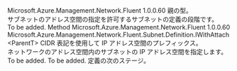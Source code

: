 <Type Name="IWithAddressPrefix&lt;ParentT&gt;" FullName="Microsoft.Azure.Management.Network.Fluent.Subnet.Definition.IWithAddressPrefix&lt;ParentT&gt;">
  <TypeSignature Language="C#" Value="public interface IWithAddressPrefix&lt;ParentT&gt;" />
  <TypeSignature Language="ILAsm" Value=".class public interface auto ansi abstract IWithAddressPrefix`1&lt;ParentT&gt;" />
  <TypeSignature Language="DocId" Value="T:Microsoft.Azure.Management.Network.Fluent.Subnet.Definition.IWithAddressPrefix`1" />
  <TypeSignature Language="VB.NET" Value="Public Interface IWithAddressPrefix(Of ParentT)" />
  <TypeSignature Language="F#" Value="type IWithAddressPrefix&lt;'ParentT&gt; = interface" />
  <AssemblyInfo>
    <AssemblyName>Microsoft.Azure.Management.Network.Fluent</AssemblyName>
    <AssemblyVersion>1.0.0.60</AssemblyVersion>
  </AssemblyInfo>
  <TypeParameters>
    <TypeParameter Name="ParentT" />
  </TypeParameters>
  <Interfaces />
  <Docs>
    <typeparam name="ParentT">親の型。</typeparam>
    <summary>
            サブネットのアドレス空間の指定を許可するサブネットの定義の段階です。
            </summary>
    <remarks>To be added.</remarks>
  </Docs>
  <Members>
    <Member MemberName="WithAddressPrefix">
      <MemberSignature Language="C#" Value="public Microsoft.Azure.Management.Network.Fluent.Subnet.Definition.IWithAttach&lt;ParentT&gt; WithAddressPrefix (string cidr);" />
      <MemberSignature Language="ILAsm" Value=".method public hidebysig newslot virtual instance class Microsoft.Azure.Management.Network.Fluent.Subnet.Definition.IWithAttach`1&lt;!ParentT&gt; WithAddressPrefix(string cidr) cil managed" />
      <MemberSignature Language="DocId" Value="M:Microsoft.Azure.Management.Network.Fluent.Subnet.Definition.IWithAddressPrefix`1.WithAddressPrefix(System.String)" />
      <MemberSignature Language="VB.NET" Value="Public Function WithAddressPrefix (cidr As String) As IWithAttach(Of ParentT)" />
      <MemberSignature Language="F#" Value="abstract member WithAddressPrefix : string -&gt; Microsoft.Azure.Management.Network.Fluent.Subnet.Definition.IWithAttach&lt;'ParentT&gt;" Usage="iWithAddressPrefix.WithAddressPrefix cidr" />
      <MemberType>Method</MemberType>
      <AssemblyInfo>
        <AssemblyName>Microsoft.Azure.Management.Network.Fluent</AssemblyName>
        <AssemblyVersion>1.0.0.60</AssemblyVersion>
      </AssemblyInfo>
      <ReturnValue>
        <ReturnType>Microsoft.Azure.Management.Network.Fluent.Subnet.Definition.IWithAttach&lt;ParentT&gt;</ReturnType>
      </ReturnValue>
      <Parameters>
        <Parameter Name="cidr" Type="System.String" />
      </Parameters>
      <Docs>
        <param name="cidr">CIDR 表記を使用して IP アドレス空間のプレフィックス。</param>
        <summary>
            ネットワークのアドレス空間内のサブネットの IP アドレス空間を指定します。
            </summary>
        <returns>To be added.</returns>
        <remarks>To be added.</remarks>
        <return>定義の次のステージ。</return>
      </Docs>
    </Member>
  </Members>
</Type>